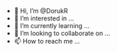 - 👋 Hi, I’m @DorukR
- 👀 I’m interested in ...
- 🌱 I’m currently learning ...
- 💞️ I’m looking to collaborate on ...
- 📫 How to reach me ...

<!---
DorukR/DorukR is a ✨ special ✨ repository because its `README.md` (this file) appears on your GitHub profile.
You can click the Preview link to take a look at your changes.
--->
